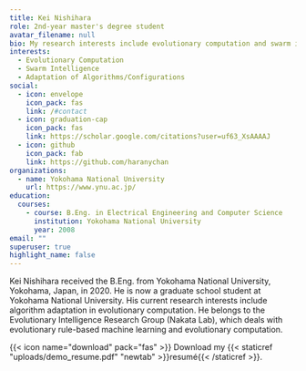 ```yaml
---
title: Kei Nishihara
role: 2nd-year master's degree student
avatar_filename: null
bio: My research interests include evolutionary computation and swarm intelligence.
interests:
  - Evolutionary Computation
  - Swarm Intelligence
  - Adaptation of Algorithms/Configurations
social:
  - icon: envelope
    icon_pack: fas
    link: /#contact
  - icon: graduation-cap
    icon_pack: fas
    link: https://scholar.google.com/citations?user=uf63_XsAAAAJ
  - icon: github
    icon_pack: fab
    link: https://github.com/haranychan
organizations:
  - name: Yokohama National University
    url: https://www.ynu.ac.jp/
education:
  courses:
    - course: B.Eng. in Electrical Engineering and Computer Science
      institution: Yokohama National University
      year: 2008
email: ""
superuser: true
highlight_name: false
---
```

Kei Nishihara received the B.Eng. from Yokohama National University, Yokohama, Japan, in 2020. He is now a graduate school student at Yokohama National University. His current research interests include algorithm adaptation in evolutionary computation. He belongs to the Evolutionary Intelligence Research Group (Nakata Lab), which deals with evolutionary rule-based machine learning and evolutionary computation.

{{< icon name="download" pack="fas" >}} Download my {{< staticref "uploads/demo_resume.pdf" "newtab" >}}resumé{{< /staticref >}}.